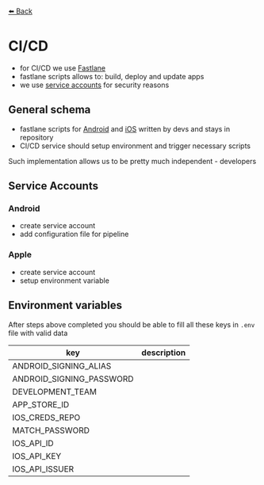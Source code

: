 [⬅️ Back](../README.md)

# CI/CD

- for CI/CD we use [Fastlane](https://docs.fastlane.tools/getting-started/cross-platform/react-native/)
- fastlane scripts allows to: build, deploy and update apps
- we use [service accounts](#service-accounts) for security reasons

## General schema
- fastlane scripts for [Android](./Android) and [iOS](./iOS) written by devs and stays in repository
- CI/CD service should setup environment and trigger necessary scripts

Such implementation allows us to be pretty much independent - developers

## Service Accounts
### Android
- create service account
- add configuration file for pipeline
### Apple
- create service account
- setup environment variable

## Environment variables
After steps above completed you should be able to fill
all these keys in `.env` file with valid data

| key                      | description   |
|--------------------------|---------------|
| ANDROID_SIGNING_ALIAS    |               |
| ANDROID_SIGNING_PASSWORD |               |
| DEVELOPMENT_TEAM         |               |
| APP_STORE_ID             |               |
| IOS_CREDS_REPO           |               |
| MATCH_PASSWORD           |               |
| IOS_API_ID               |               |
| IOS_API_KEY              |               |
| IOS_API_ISSUER           |               |
